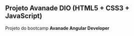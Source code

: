 ## Projeto Avanade DIO (HTML5 + CSS3 + JavaScript)

Projeto do bootcamp **Avanade Angular Developer**
